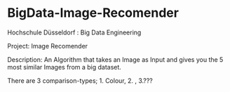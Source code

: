 # BigData-Image-Recomender

Hochschule Düsseldorf : Big Data Engineering

Project: Image Recomender

Description: An Algorithm that takes an Image as Input and gives you the 5 most similar Images from a big dataset.

There are 3 comparison-types; 1. Colour, 2. , 3.???
